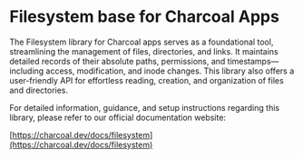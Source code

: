 # Filesystem base for Charcoal Apps

The Filesystem library for Charcoal apps serves as a foundational tool, streamlining the management of files,
directories, and links. It maintains detailed records of their absolute paths, permissions, and timestamps—including
access, modification, and inode changes. This library also offers a user-friendly API for effortless reading, creation,
and organization of files and directories.

For detailed information, guidance, and setup instructions regarding this library, please refer to our official
documentation website:

[https://charcoal.dev/docs/filesystem](https://charcoal.dev/docs/filesystem)

